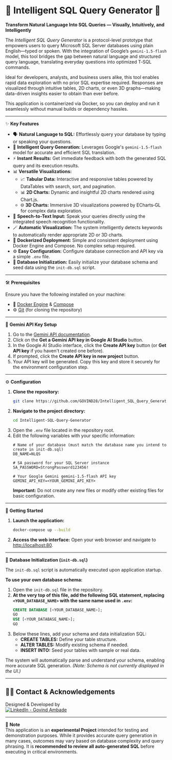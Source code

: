 # 🧠 Intelligent SQL Query Generator 🚀

**Transform Natural Language Into SQL Queries — Visually, Intuitively, and Intelligently**

The *Intelligent SQL Query Generator* is a protocol-level prototype that empowers users to query Microsoft SQL Server databases using plain English—typed or spoken. With the integration of Google’s `gemini-1.5-flash` model, this tool bridges the gap between natural language and structured query language, translating everyday questions into optimized T‑SQL commands.

Ideal for developers, analysts, and business users alike, this tool enables rapid data exploration with no prior SQL expertise required. Responses are visualized through intuitive tables, 2D charts, or even 3D graphs—making data-driven insights easier to obtain than ever before.

This application is containerized via Docker, so you can deploy and run it seamlessly without manual builds or dependency hassles.

---

✨ **Key Features**

* 🗣️ **Natural Language to SQL:** Effortlessly query your database by typing or speaking your questions.
* 🤖 **Intelligent Query Generation:** Leverages Google's `gemini-1.5-flash` model for accurate and efficient SQL translation.
* ⚡ **Instant Results:** Get immediate feedback with both the generated SQL query and its execution results.
* 📊 **Versatile Visualizations:**
    * 📈 **Tabular Data:** Interactive and responsive tables powered by DataTables with search, sort, and pagination.
    * 📊 **2D Charts:** Dynamic and insightful 2D charts rendered using Chart.js.
    * 🌐 **3D Charts:** Immersive 3D visualizations powered by ECharts‑GL for complex data exploration.
* 🎤 **Speech-to-Text Input:** Speak your queries directly using the integrated speech recognition functionality.
* 🪄 **Automatic Visualization:** The system intelligently detects keywords to automatically render appropriate 2D or 3D charts.
* 🐳 **Dockerized Deployment:** Simple and consistent deployment using Docker Engine and Compose. No complex setup required.
* ⚙️ **Easy Configuration:** Configure database connection and API key via a simple `.env` file.
* 💾 **Database Initialization:** Easily initialize your database schema and seed data using the `init-db.sql` script.

---

🛠️ **Prerequisites**

Ensure you have the following installed on your machine:

* 🐳 [Docker Engine](https://docs.docker.com/engine/install/) & [Compose](https://docs.docker.com/compose/install/)
* ⚙️ [Git](https://git-scm.com/download/) (for cloning the repository)

---

🔑 **Gemini API Key Setup**

1.  Go to the [Gemini API documentation](https://ai.google.dev/gemini-api/docs/api-key).
2.  Click on the **Get a Gemini API key in Google AI Studio** button.
3.  In the Google AI Studio interface, click the **Create API key** button (or **Get API key** if you haven't created one before).
4.  If prompted, click the **Create API key in new project** button.
5.  Your API key will be generated. Copy this key and store it securely for the environment configuration step.

---

⚙️ **Configuration**

1.  **Clone the repository:**
    ```bash
    git clone https://github.com/GOVIND28/Intelligent_SQL_Query_Generator.git
    ```
2.  **Navigate to the project directory:**
    ```bash
    cd Intelligent-SQL-Query-Generator
    ```
3.  Open the `.env` file located in the repository root.
4.  Edit the following variables with your specific information:
    ```env
    # Name of your database (must match the database name you intend to create in init-db.sql)
    DB_NAME=NLQS

    # SA password for your SQL Server instance
    SA_PASSWORD=StrongPassword123456! 

    # Your Google Gemini gemini-1.5-flash API key
    GEMINI_API_KEY=<YOUR_GEMINI_API_KEY>
    ```
    **Important:** Do not create any new files or modify other existing files for basic configuration.

---

🚀 **Getting Started**

1.  **Launch the application:**
    ```bash
    docker-compose up --build
    ```
2.  **Access the web interface:** Open your web browser and navigate to <http://localhost:80>.

---

💾 **Database Initialization (`init-db.sql`)**

The `init-db.sql` script is automatically executed upon application startup. 

**To use your own database schema:**

1.  Open the `init-db.sql` file in the repository.
2.  **At the very top of this file, add the following SQL statement, replacing `<YOUR_DATABASE_NAME>` with the same name used in `.env`:**
    ```sql
    CREATE DATABASE [<YOUR_DATABASE_NAME>];
    GO
    USE [<YOUR_DATABASE_NAME>];
    GO
    ```
3.  Below these lines, add your schema and data initialization SQL:
    * **CREATE TABLES:** Define your table structure.
    * **ALTER TABLES:** Modify existing schema if needed.
    * **INSERT INTO:** Seed your tables with sample or real data.

The system will automatically parse and understand your schema, enabling more accurate SQL generation. *(Note: Schema is not currently displayed in the UI.)*

---

## 🧑‍💻 Contact & Acknowledgements

Designed & Developed by  
[![LinkedIn - Govind Ambade](https://img.shields.io/badge/LinkedIn-Govind_Ambade-blue?style=flat&logo=linkedin&logoColor=white)](https://www.linkedin.com/in/govind-ambade/)

---

📌 **Note**  
This application is an **experimental  Project** intended for testing and demonstration purposes. While it provides accurate query generation in many cases, outcomes may vary based on database complexity and query phrasing. It is **recommended to review all auto-generated SQL** before executing in critical environments.
